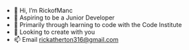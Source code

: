 - 👋 Hi, I’m RickofManc
- 👀 Aspiring to be a Junior Developer
- 🌱 Primarily through learning to code with the Code Institute
- 💞️ Looking to create with you
- 📫 Email rickatherton316@gmail.com
